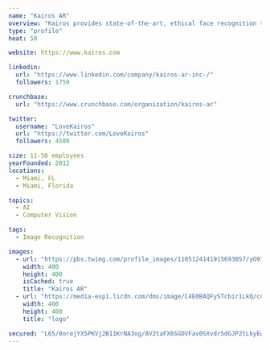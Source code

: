 ```yaml
---
name: "Kairos AR"
overview: "Kairos provides state-of-the-art, ethical face recognition to developers and businesses worldwide."
type: "profile"
heat: 50

website: https://www.kairos.com

linkedin:
  url: "https://www.linkedin.com/company/kairos-ar-inc-/"
  followers: 1759

crunchbase:
  url: "https://www.crunchbase.com/organization/kairos-ar"

twitter:
  username: "LoveKairos"
  url: "https://twitter.com/LoveKairos"
  followers: 4509

size: 11-50 employees
yearFounded: 2012
locations:
  - Miami, FL
  - Miami, Florida

topics:
  - AI
  - Computer Vision

tags:
  - Image Recognition

images:
  - url: "https://pbs.twimg.com/profile_images/1105124141915693057/yO91xNJ9_400x400.png"
    width: 400
    height: 400
    isCached: true
    title: "Kairos AR"
  - url: "https://media-exp1.licdn.com/dms/image/C4E0BAQFySTcbir1LkQ/company-logo_200_200/0?e=1594857600&v=beta&t=IqLGUTXpEX1kxuQDjgzd2EH85UuboYiYnyeizEzRPMQ"
    width: 400
    height: 400
    title: "logo"

secured: "L65/0orejYX5PKVj2B11KrNA3og/8V2taFX6SGDVFav0SXvdr5dGJP2tLkyEwCjDc8USwvQumtcdwXcIo2VPeJwc89v09T33hSPZl6KT3AwpPrl32A1LzjEQ1e8HbHQ8DUkmmVf04WQ0nbkzd7JskloQwRhv0PgeIpf9MdCPtRn/3W7odgcML4yfawKGzxFIN64dBwbdsGx2w+EaP7lL8K776h9VgA0CFD2pQfOz0B7sWn4Rgz5p6ynLk0H7jds4uzAR+StibrnbRo04w7WMA23Bo9tOscE3A3VQh1Foh9KXWLnOGKz3x9DpK5gooFC/QHRZNeagMoKF+XecKKap8t0gsgv/YK0IitCQdyGLrwHQXaBmz0KCUDLhWlXgo+G/xbXuHbnHhLf8FCZF6hgiWsw0i4WyNqKqwds+v3Lxdes=;a6QC//FaXd1Nl+sXz8SzTQ=="
---
```


